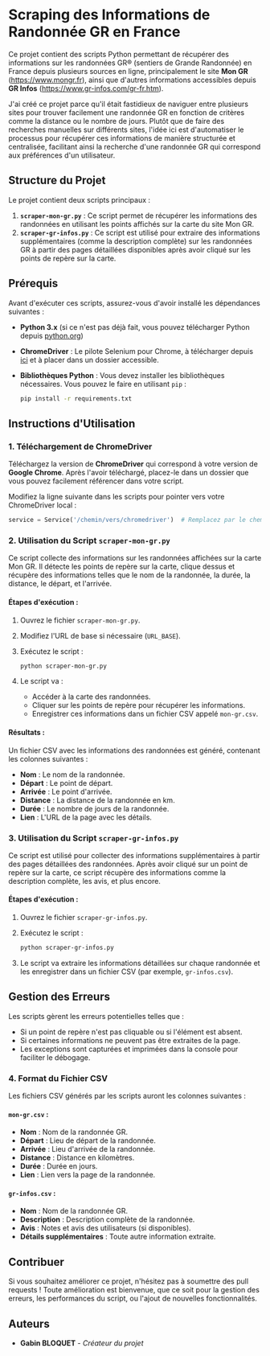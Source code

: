 # Scraping des Informations de Randonnée GR en France

Ce projet contient des scripts Python permettant de récupérer des informations sur les randonnées GR® (sentiers de Grande Randonnée) en France depuis plusieurs sources en ligne, principalement le site **Mon GR** (https://www.mongr.fr), ainsi que d'autres informations accessibles depuis **GR Infos** (https://www.gr-infos.com/gr-fr.htm).

J'ai créé ce projet parce qu'il était fastidieux de naviguer entre plusieurs sites pour trouver facilement une randonnée GR en fonction de critères comme la distance ou le nombre de jours. Plutôt que de faire des recherches manuelles sur différents sites, l'idée ici est d'automatiser le processus pour récupérer ces informations de manière structurée et centralisée, facilitant ainsi la recherche d'une randonnée GR qui correspond aux préférences d'un utilisateur.

## Structure du Projet

Le projet contient deux scripts principaux :

1. **`scraper-mon-gr.py`** : Ce script permet de récupérer les informations des randonnées en utilisant les points affichés sur la carte du site Mon GR.
2. **`scraper-gr-infos.py`** : Ce script est utilisé pour extraire des informations supplémentaires (comme la description complète) sur les randonnées GR à partir des pages détaillées disponibles après avoir cliqué sur les points de repère sur la carte.

## Prérequis

Avant d'exécuter ces scripts, assurez-vous d'avoir installé les dépendances suivantes :

- **Python 3.x** (si ce n'est pas déjà fait, vous pouvez télécharger Python depuis [python.org](https://www.python.org/downloads/))
- **ChromeDriver** : Le pilote Selenium pour Chrome, à télécharger depuis [ici](https://sites.google.com/a/chromium.org/chromedriver/downloads) et à placer dans un dossier accessible.
- **Bibliothèques Python** :
  Vous devez installer les bibliothèques nécessaires. Vous pouvez le faire en utilisant `pip` :

  ```bash
  pip install -r requirements.txt
  ```

## Instructions d'Utilisation

### 1. Téléchargement de ChromeDriver

Téléchargez la version de **ChromeDriver** qui correspond à votre version de **Google Chrome**. Après l'avoir téléchargé, placez-le dans un dossier que vous pouvez facilement référencer dans votre script.

Modifiez la ligne suivante dans les scripts pour pointer vers votre ChromeDriver local :

```python
service = Service('/chemin/vers/chromedriver')  # Remplacez par le chemin correct
```

### 2. Utilisation du Script `scraper-mon-gr.py`

Ce script collecte des informations sur les randonnées affichées sur la carte Mon GR. Il détecte les points de repère sur la carte, clique dessus et récupère des informations telles que le nom de la randonnée, la durée, la distance, le départ, et l'arrivée.

#### Étapes d'exécution :
1. Ouvrez le fichier `scraper-mon-gr.py`.
2. Modifiez l'URL de base si nécessaire (`URL_BASE`).
3. Exécutez le script :

   ```bash
   python scraper-mon-gr.py
   ```

4. Le script va :
    - Accéder à la carte des randonnées.
    - Cliquer sur les points de repère pour récupérer les informations.
    - Enregistrer ces informations dans un fichier CSV appelé `mon-gr.csv`.

#### Résultats :
Un fichier CSV avec les informations des randonnées est généré, contenant les colonnes suivantes :
- **Nom** : Le nom de la randonnée.
- **Départ** : Le point de départ.
- **Arrivée** : Le point d'arrivée.
- **Distance** : La distance de la randonnée en km.
- **Durée** : Le nombre de jours de la randonnée.
- **Lien** : L'URL de la page avec les détails.

### 3. Utilisation du Script `scraper-gr-infos.py`

Ce script est utilisé pour collecter des informations supplémentaires à partir des pages détaillées des randonnées. Après avoir cliqué sur un point de repère sur la carte, ce script récupère des informations comme la description complète, les avis, et plus encore.

#### Étapes d'exécution :
1. Ouvrez le fichier `scraper-gr-infos.py`.
2. Exécutez le script :

   ```bash
   python scraper-gr-infos.py
   ```

3. Le script va extraire les informations détaillées sur chaque randonnée et les enregistrer dans un fichier CSV (par exemple, `gr-infos.csv`).

## Gestion des Erreurs

Les scripts gèrent les erreurs potentielles telles que :
- Si un point de repère n'est pas cliquable ou si l'élément est absent.
- Si certaines informations ne peuvent pas être extraites de la page.
- Les exceptions sont capturées et imprimées dans la console pour faciliter le débogage.

### 4. Format du Fichier CSV

Les fichiers CSV générés par les scripts auront les colonnes suivantes :

#### `mon-gr.csv` :
- **Nom** : Nom de la randonnée GR.
- **Départ** : Lieu de départ de la randonnée.
- **Arrivée** : Lieu d'arrivée de la randonnée.
- **Distance** : Distance en kilomètres.
- **Durée** : Durée en jours.
- **Lien** : Lien vers la page de la randonnée.

#### `gr-infos.csv` :
- **Nom** : Nom de la randonnée GR.
- **Description** : Description complète de la randonnée.
- **Avis** : Notes et avis des utilisateurs (si disponibles).
- **Détails supplémentaires** : Toute autre information extraite.

## Contribuer

Si vous souhaitez améliorer ce projet, n'hésitez pas à soumettre des pull requests ! Toute amélioration est bienvenue, que ce soit pour la gestion des erreurs, les performances du script, ou l'ajout de nouvelles fonctionnalités.

## Auteurs

- **Gabin BLOQUET** - *Créateur du projet*
